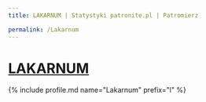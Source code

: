 ```yaml
---
title: LAKARNUM | Statystyki patronite.pl | Patromierz

permalink: /Lakarnum
---
```


# [LAKARNUM](https://patronite.pl/Lakarnum)

{% include profile.md name="Lakarnum" prefix="l" %}
